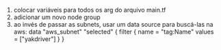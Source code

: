 1. colocar variáveis para todos os arg do arquivo main.tf
2. adicionar um novo node group
3. ao invés de passar as subnets, usar um data source para buscá-las na aws:
data "aws_subnet" "selected" {
  filter {
    name   = "tag:Name"
    values = ["yakdriver"]
  }
}
